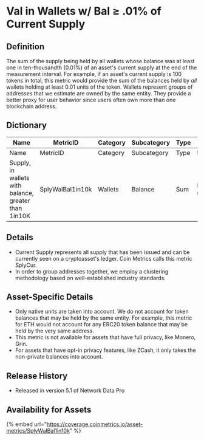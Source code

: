# Val in Wallets w/ Bal ≥ .01% of Current Supply

## Definition

The sum of the supply being held by all wallets whose balance was at least one in ten-thousandth (0.01%) of an asset's current supply at the end of the measurement interval. For example, if an asset's current supply is 100 tokens in total, this metric would provide the sum of the balances held by _all_ wallets holding at least 0.01 units of the token. Wallets represent groups of addresses that we estimate are owned by the same entity. They provide a better proxy for user behavior since users often own more than one blockchain address.

## Dictionary

<table data-header-hidden><thead><tr><th>Name</th><th width="173">MetricID</th><th>Category</th><th>Subcategory</th><th>Type</th><th>Unit</th><th>Interval</th></tr></thead><tbody><tr><td>Name</td><td>MetricID</td><td>Category</td><td>Subcategory</td><td>Type</td><td>Unit</td><td>Interval</td></tr><tr><td>Supply, in wallets with balance, greater than 1in10K</td><td>SplyWalBal1in10k</td><td>Wallets</td><td>Balance</td><td>Sum</td><td>Native units</td><td>1 day</td></tr></tbody></table>

## Details

* Current Supply represents all supply that has been issued and can be currently seen on a cryptoasset's ledger. Coin Metrics calls this metric SplyCur.
* In order to group addresses together, we employ a clustering methodology based on well-established industry standards.&#x20;

## Asset-Specific Details

* Only native units are taken into account. We do not account for token balances that may be held by the same entity. For example, this metric for ETH would not account for any ERC20 token balance that may be held by the very same address.
* This metric is not available for assets that have full privacy, like Monero, Grin.
* For assets that have opt-in privacy features, like ZCash, it only takes the non-private balances into account.

## Release History

* Released in version 5.1 of Network Data Pro

## **Availability for Assets**

{% embed url="https://coverage.coinmetrics.io/asset-metrics/SplyWalBal1in10k" %}
